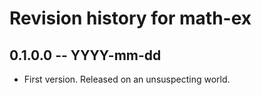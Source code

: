 # Revision history for math-ex

## 0.1.0.0 -- YYYY-mm-dd

* First version. Released on an unsuspecting world.
